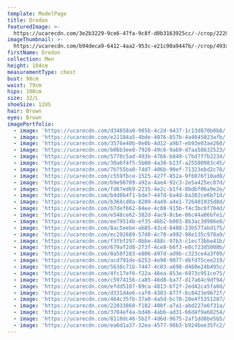 ```yaml
---
template: ModelPage
title: Dredon
featuredImage: >-
  https://ucarecdn.com/3e2b3229-9ce6-47fa-9c8f-d0b3163925cc/-/crop/2220x886/257,0/-/preview/
imageThumbnail: >-
  https://ucarecdn.com/b94deca9-6412-4aa2-953c-e21c90a9447b/-/crop/493x733/550,259/-/preview/
firstName: Dredon
collection: Men
height: 184cm
measurementType: chest
bust: 98cm
waist: 79cm
hips: 100cm
size: 32/L
shoeSize: 12US
hair: Brown
eyes: Brown
imagePortfolio:
  - image: 'https://ucarecdn.com/d34858a0-985b-4c2d-9437-1c13d870b0b8/'
  - image: 'https://ucarecdn.com/e21184a5-4bde-4076-857b-4a4045023afb/'
  - image: 'https://ucarecdn.com/3576e40b-0e0b-4d12-a9b7-eb93e03ae260/'
  - image: 'https://ucarecdn.com/b06b3ee8-7920-49c6-9ab9-d7aa58632523/'
  - image: 'https://ucarecdn.com/5770c5ad-493b-4766-b849-c7bd7f7b2234/'
  - image: 'https://ucarecdn.com/30a6f4f5-5b08-4a30-b13f-a25500983c45/'
  - image: 'https://ucarecdn.com/7b755ba0-74d7-406b-90ef-71323ebd2c78/'
  - image: 'https://ucarecdn.com/c559fbce-1525-427f-852a-9f6076f10ad8/'
  - image: 'https://ucarecdn.com/b9e98709-a92a-4ae4-92c3-2e5a425ec87d/'
  - image: 'https://ucarecdn.com/fd67ed69-2235-4e2c-b1f4-0bdbf06a9e2e/'
  - image: 'https://ucarecdn.com/b4d8b4f1-bde7-447d-ba4d-8a302ce6b71d/'
  - image: 'https://ucarecdn.com/b368cd0a-8209-4a49-a4e1-726401935d8d/'
  - image: 'https://ucarecdn.com/b7def662-84ee-4c08-915b-f4c3bc6f704d/'
  - image: 'https://ucarecdn.com/e548ce62-382d-4ac9-8cbe-06c44a06bfe1/'
  - image: 'https://ucarecdn.com/ee79514b-ef35-46b2-b003-8b3ac3d986e8/'
  - image: 'https://ucarecdn.com/8ac5eebe-ab85-43cd-8488-23b577abd175/'
  - image: 'https://ucarecdn.com/ec292689-57d0-4c70-a992-98e135c978a9/'
  - image: 'https://ucarecdn.com/f3fbf297-0bbe-488c-97b3-c1ec73bbe41b/'
  - image: 'https://ucarecdn.com/679af2d8-2f3f-4ce8-b6f3-e8c723d5008b/'
  - image: 'https://ucarecdn.com/0a50f283-e806-497d-ad9b-c323ce4a3f09/'
  - image: 'https://ucarecdn.com/acd791de-6253-4e90-9077-d6fd75cee219/'
  - image: 'https://ucarecdn.com/5638c71b-7447-4c03-a698-d460e24b495c/'
  - image: 'https://ucarecdn.com/4fc17ef6-f22a-46ea-853e-6973c951ce75/'
  - image: 'https://ucarecdn.com/c5974156-ca85-46d8-ba77-d17a64c9df94/'
  - image: 'https://ucarecdn.com/efdd5107-89ca-4813-bf2f-2ed42ca5fa0d/'
  - image: 'https://ucarecdn.com/d331d4e6-caf0-4383-877f-6c8423e9672f/'
  - image: 'https://ucarecdn.com/464c35fb-37a0-4a5d-bc78-20e4f5351287/'
  - image: 'https://ucarecdn.com/22033860-f102-400f-a7a1-abd227e6f31a/'
  - image: 'https://ucarecdn.com/3704ef4a-bd46-4abb-ad31-66d4f9a68254/'
  - image: 'https://ucarecdn.com/8110dc46-5b2f-4d6d-9675-2af1dd8be5b5/'
  - image: 'https://ucarecdn.com/ea6d1a37-32ea-4577-98b3-b924bee35fc2/'
---
```


